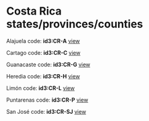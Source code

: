 # Costa Rica states/provinces/counties
Alajuela     code: **id3:CR-A**     [view](../export/geojson/medium/id3/cr/a.geojson)     


Cartago     code: **id3:CR-C**     [view](../export/geojson/medium/id3/cr/c.geojson)     


Guanacaste     code: **id3:CR-G**     [view](../export/geojson/medium/id3/cr/g.geojson)     


Heredia     code: **id3:CR-H**     [view](../export/geojson/medium/id3/cr/h.geojson)     


Limón     code: **id3:CR-L**     [view](../export/geojson/medium/id3/cr/l.geojson)     


Puntarenas     code: **id3:CR-P**     [view](../export/geojson/medium/id3/cr/p.geojson)     


San José     code: **id3:CR-SJ**     [view](../export/geojson/medium/id3/cr/sj.geojson)     

